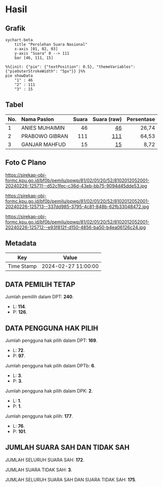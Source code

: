 # Hasil

## Grafik

```mermaid
xychart-beta
    title "Perolehan Suara Nasional"
    x-axis [01, 02, 03]
    y-axis "Suara" 0 --> 111
    bar [46, 111, 15]
```

```mermaid
%%{init: {"pie": {"textPosition": 0.5}, "themeVariables": {"pieOuterStrokeWidth": "5px"}} }%%
pie showData
    "1" : 46
    "2" : 111
    "3" : 15
```

## Tabel

| No. | Nama Paslon    | Suara | Suara (raw) | Persentase |
|:--- |:-------------- | -----:| -----------:| ----------:|
| 1   | ANIES MUHAIMIN | 46    | [46][p-1]   | 26,74      |
| 2   | PRABOWO GIBRAN | 111   | [111][p-2]  | 64,53      |
| 3   | GANJAR MAHFUD  | 15    | [15][p-3]   | 8,72       |


[p-1]: https://github.com/gigit-pemilu/pemilu-2024/blob/main/pilpres/hitung-suara/sub/81-maluku/sub/02-maluku-tenggara/sub/01-kei-kecil/sub/2052-letman/sub/001-tps/sub/paslon-1.txt
[p-2]: https://github.com/gigit-pemilu/pemilu-2024/blob/main/pilpres/hitung-suara/sub/81-maluku/sub/02-maluku-tenggara/sub/01-kei-kecil/sub/2052-letman/sub/001-tps/sub/paslon-2.txt
[p-3]: https://github.com/gigit-pemilu/pemilu-2024/blob/main/pilpres/hitung-suara/sub/81-maluku/sub/02-maluku-tenggara/sub/01-kei-kecil/sub/2052-letman/sub/001-tps/sub/paslon-3.txt

## Foto C Plano

https://sirekap-obj-formc.kpu.go.id/bf0b/pemilu/ppwp/81/02/01/20/52/8102012052001-20240226-125711--d52c1fec-c36d-43eb-bb75-9094d45dde53.jpg

https://sirekap-obj-formc.kpu.go.id/bf0b/pemilu/ppwp/81/02/01/20/52/8102012052001-20240226-125713--337dd985-3795-4c81-848b-62fb33048472.jpg

https://sirekap-obj-formc.kpu.go.id/bf0b/pemilu/ppwp/81/02/01/20/52/8102012052001-20240226-125712--e93f812f-d150-4856-ba50-b4ea06126c24.jpg


## Metadata

| Key        | Value               |
| ---------- | ------------------- |
| Time Stamp | 2024-02-27 11:00:00 |


## DATA PEMILIH TETAP

Jumlah pemilih dalam DPT: **240**.
 * L: **114**.
 * P: **126**.

## DATA PENGGUNA HAK PILIH

Jumlah pengguna hak pilih dalam DPT: **169**.
 * L: **72**.
 * P: **97**.

Jumlah pengguna hak pilih dalam DPTb: **6**.
 * L: **3**.
 * P: **3**.

Jumlah pengguna hak pilih dalam DPK: **2**.
 * L: **1**.
 * P: **1**.

Jumlah pengguna hak pilih: **177**.
 * L: **76**.
 * P: **101**.

## JUMLAH SUARA SAH DAN TIDAK SAH

JUMLAH SELURUH SUARA SAH: **172**.

JUMLAH SUARA TIDAK SAH: **3**.

JUMLAH SELURUH SUARA SAH DAN SUARA TIDAK SAH: **175**.



